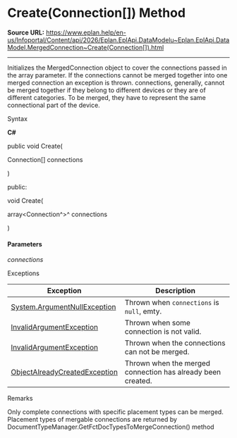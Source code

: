 # Create(Connection[]) Method

**Source URL:** https://www.eplan.help/en-us/Infoportal/Content/api/2026/Eplan.EplApi.DataModelu~Eplan.EplApi.DataModel.MergedConnection~Create(Connection[]).html

---

Initializes the MergedConnection object to cover the connections passed in the array parameter. If the connections cannot be merged together into one merged connection an exception is thrown. connections, generally, cannot be merged together if they belong to different devices or they are of different categories. To be merged, they have to represent the same connectional part of the device.

Syntax

**C#**



public void Create( 

   Connection[] connections

)

public:

void Create( 

   array<Connection^>^ connections

)


#### Parameters

*connections*

Exceptions

| Exception | Description |
| --- | --- |
| [System.ArgumentNullException](#) | Thrown when `connections` is `null`, emty. |
| [InvalidArgumentException](Eplan.EplApi.DataModelu~Eplan.EplApi.DataModel.InvalidArgumentException.html) | Thrown when some connection is not valid. |
| [InvalidArgumentException](Eplan.EplApi.DataModelu~Eplan.EplApi.DataModel.InvalidArgumentException.html) | Thrown when the connections can not be merged. |
| [ObjectAlreadyCreatedException](Eplan.EplApi.DataModelu~Eplan.EplApi.DataModel.ObjectAlreadyCreatedException.html) | Thrown when the merged connection has already been created. |

Remarks

Only complete connections with specific placement types can be merged. Placement types of mergable connections are returned by DocumentTypeManager.GetFctDocTypesToMergeConnection() method
